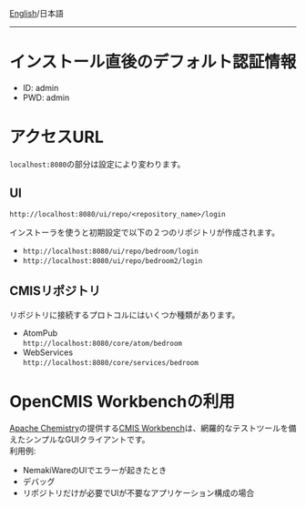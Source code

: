 [English](https://github.com/aegif/NemakiWare/wiki/Access)/日本語 
***
# インストール直後のデフォルト認証情報
- ID: admin
- PWD: admin

# アクセスURL
`localhost:8080`の部分は設定により変わります。
## UI
`http://localhost:8080/ui/repo/<repository_name>/login`

インストーラを使うと初期設定で以下の２つのリポジトリが作成されます。

* `http://localhost:8080/ui/repo/bedroom/login`
* `http://localhost:8080/ui/repo/bedroom2/login`

## CMISリポジトリ
リポジトリに接続するプロトコルにはいくつか種類があります。  
- AtomPub  
`http://localhost:8080/core/atom/bedroom`
- WebServices  
`http://localhost:8080/core/services/bedroom`

# OpenCMIS Workbenchの利用
[Apache Chemistry](http://chemistry.apache.org/)の提供する[CMIS Workbench](https://chemistry.apache.org/java/developing/tools/dev-tools-workbench.html)は、網羅的なテストツールを備えたシンプルなGUIクライアントです。  
利用例:  
- NemakiWareのUIでエラーが起きたとき 
- デバッグ
- リポジトリだけが必要でUIが不要なアプリケーション構成の場合